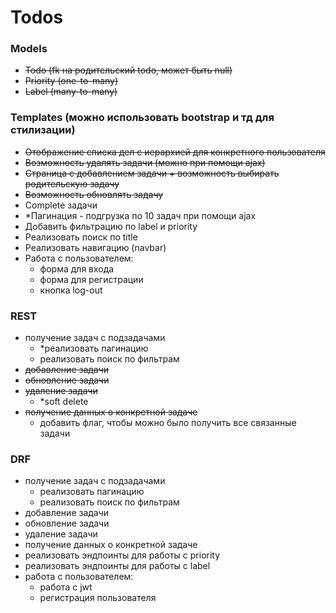 # Todos

### Models
- ~~Todo (fk на родительский todo, может быть null)~~
- ~~Priority (one-to-many)~~
- ~~Label (many-to-many)~~

### Templates (можно использовать bootstrap и тд для стилизации)

- ~~Отображение списка дел с иерархией для конкретного пользователя~~
- ~~Возможность удалять задачи (можно при помощи ajax)~~
- ~~Страница с добавлением задачи + возможность выбирать родительскую задачу~~
- ~~Возможность обновлять задачу~~
- Complete задачи
- *Пагинация - подгрузка по 10 задач при помощи ajax
- Добавить фильтрацию по label и priority
- Реализовать поиск по title
- Реализовать навигацию (navbar)
- Работа с пользователем:
  - форма для входа
  - форма для регистрации
  - кнопка log-out

### REST

- получение задач с подзадачами
  - *реализовать пагинацию
  - реализовать поиск по фильтрам
- ~~добавление задачи~~
- ~~обновление задачи~~
- ~~удаление задачи~~
  - *soft delete
- ~~получение данных о конкретной задаче~~
  - добавить флаг, чтобы можно было получить все связанные задачи

### DRF

- получение задач с подзадачами
  - реализовать пагинацию
  - реализовать поиск по фильтрам
- добавление задачи
- обновление задачи
- удаление задачи
- получение данных о конкретной задаче
- реализовать эндпоинты для работы с priority
- реализовать эндпоинты для работы с label
- работа с пользователем:
  - работа с jwt
  - регистрация пользователя


